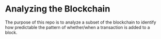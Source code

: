 # Analyzing the Blockchain

The purpose of this repo is to analyze a subset of the blockchain to identify how predictable the pattern of whether/when a transaction is added to a block.
